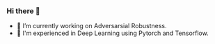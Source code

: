 ### Hi there 👋 

- 🔭 I’m currently working on Adversarsial Robustness.
- 🎯 I'm experienced in Deep Learning using Pytorch and Tensorflow.

<!--
**rcmalli/rcmalli** is a ✨ _special_ ✨ repository because its `README.md` (this file) appears on your GitHub profile.

Here are some ideas to get you started:


- 🌱 I’m currently learning ...
- 👯 I’m looking to collaborate on ...
- 🤔 I’m looking for help with ...
- 💬 Ask me about ...
- 📫 How to reach me: ...
- 😄 Pronouns: ...
- ⚡ Fun fact: ...
-->
